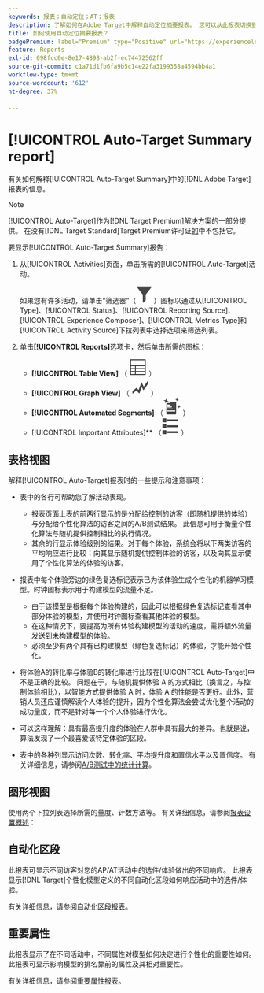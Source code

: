 ```yaml
---
keywords: 报表；自动定位；AT；报表
description: 了解如何在Adobe Target中解释自动定位摘要报表。 您可以从此报表切换到自动化区段和重要属性报表。
title: 如何使用自动定位摘要报表？
badgePremium: label="Premium" type="Positive" url="https://experienceleague.adobe.com/docs/target/using/introduction/intro.html?lang=en#premium newtab=true" tooltip="查看Target Premium中包含的内容。"
feature: Reports
exl-id: 098fcc0e-8e17-4898-ab2f-ec74472562ff
source-git-commit: c1a71d1fb6fa9b5c14e22fa3199358a4594bb4a1
workflow-type: tm+mt
source-wordcount: '612'
ht-degree: 37%

---
```


# [!UICONTROL Auto-Target Summary report]

有关如何解释[!UICONTROL Auto-Target Summary]中的[!DNL Adobe Target]报表的信息。

>[!NOTE]
>
>[!UICONTROL Auto-Target]作为[!DNL Target Premium]解决方案的一部分提供。 在没有[!DNL Target Standard]Target Premium许可证[的](/help/main/c-intro/intro.md#premium)中不包括它。

要显示[!UICONTROL Auto-Target Summary]报告：

1. 从[!UICONTROL Activities]页面，单击所需的[!UICONTROL Auto-Target]活动。

   如果您有许多活动，请单击“筛选器”（![筛选器图标](/help/main/assets/icons/Filter.svg)）图标以通过从[!UICONTROL Type]、[!UICONTROL Status]、[!UICONTROL Reporting Source]、[!UICONTROL Experience Composer]、[!UICONTROL Metrics Type]和[!UICONTROL Activity Source]下拉列表中选择选项来筛选列表。

1. 单击&#x200B;**[!UICONTROL Reports]**&#x200B;选项卡，然后单击所需的图标：

   * **[!UICONTROL Table View]** （ ![表格视图图标](/help/main/assets/icons/Table.svg) ）
   * **[!UICONTROL Graph View]** （ ![图形视图图标](/help/main/assets/icons/GraphTrend.svg) ）
   * **[!UICONTROL Automated Segments]** （![自动化区段报表](/help/main/assets/icons/AutomatedSegment.svg) ）
   * [!UICONTROL Important Attributes]** （![重要属性图标](/help/main/assets/icons/ViewList.svg) ）

## 表格视图

解释[!UICONTROL Auto-Target]报表时的一些提示和注意事项：

* 表中的各行可帮助您了解活动表现。

   * 报表页面上表的前两行显示的是分配给控制的访客（即随机提供的体验）与分配给个性化算法的访客之间的A/B测试结果。 此信息可用于衡量个性化算法与随机提供控制相比的执行情况。
   * 其余的行显示体验级别的结果。对于每个体验，系统会将以下两类访客的平均响应进行比较：向其显示随机提供控制体验的访客，以及向其显示使用了个性化算法的体验的访客。

* 报表中每个体验旁边的绿色复选标记表示已为该体验生成个性化的机器学习模型。时钟图标表示用于构建模型的流量不足。

   * 由于该模型是根据每个体验构建的，因此可以根据绿色复选标记查看其中部分体验的模型，并使用时钟图标查看其他体验的模型。
   * 在这种情况下，要提高为所有体验构建模型的活动的速度，需将额外流量发送到未构建模型的体验。
   * 必须至少有两个具有已构建模型（绿色复选标记）的体验，才能开始个性化。

* 将体验A的转化率与体验B的转化率进行比较在[!UICONTROL Auto-Target]中不是正确的比较。 问题在于，与随机提供体验 A 的方式相比（换言之，与控制体验相比），以智能方式提供体验 A 时，体验 A 的性能是否更好。此外，营销人员还应谨慎解读个人体验的提升，因为个性化算法会尝试优化整个活动的成功量度，而不是针对每一个个人体验进行优化。
* 可以这样理解：具有最高提升度的体验在人群中具有最大的差异。也就是说，算法发现了一个最喜爱该特定体验的区段。
* 表中的各种列显示访问次数、转化率、平均提升度和置信水平以及置信度。 有关详细信息，请参阅[A/B测试中的统计计算](/help/main/c-reports/statistical-methodology/statistical-calculations.md)。

## 图形视图

使用两个下拉列表选择所需的量度、计数方法等。 有关详细信息，请参阅[报表设置概述](/help/main/c-reports/c-report-settings/report-settings.md)：

## 自动化区段

此报表可显示不同访客对您的AP/AT活动中的选件/体验做出的不同响应。 此报表显示[!DNL Target]个性化模型定义的不同自动化区段如何响应活动中的选件/体验。

有关详细信息，请参阅[自动化区段报表](/help/main/c-reports/c-personalization-insights-reports/automated-segments-report.md)。

## 重要属性

此报表显示了在不同活动中，不同属性对模型如何决定进行个性化的重要性如何。 此报表可显示影响模型的排名靠前的属性及其相对重要性。

有关详细信息，请参阅[重要属性报表](/help/main/c-reports/c-personalization-insights-reports/important-attributes-report.md)。
